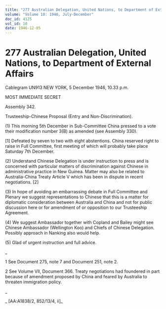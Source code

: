 ```yaml
---
title: "277 Australian Delegation, United Nations, to Department of External Affairs"
volume: "Volume 10: 1946, July-December"
doc_id: 4125
vol_id: 10
date: 1946-12-05
---
```


# 277 Australian Delegation, United Nations, to Department of External Affairs

Cablegram UN913 NEW YORK, 5 December 1946, 10.33 p.m.

MOST IMMEDIATE SECRET

Assembly 342.

Trusteeship-Chinese Proposal (Entry and Non-Discrimination).

(1) This morning 5th December in Sub-Committee China pressed to a vote their modification number 3(B) as amended (see Assembly 330).

[1] Defeated by seven to two with eight abstentions. China reserved right to raise in Full Committee, first meeting of which will probably take place Saturday 7th December.

(2) Understand Chinese Delegation is under instruction to press and is concerned with particular matters of discrimination against Chinese in administrative practice in New Guinea. Matter may also be related to Australia-China Treaty Article V which has been in dispute in recent negotiations. [2]

(3) In hope of avoiding an embarrassing debate in Full Committee and Plenary we suggest representations to Chinese that this is a matter for diplomatic consideration between Australia and China and not for public discussion here or for amendment of or opposition to our Trusteeship Agreement.

(4) We suggest Ambassador together with Copland and Bailey might see Chinese Ambassador (Wellington Koo) and Chiefs of Chinese Delegation. Possibly approach in Nanking also would help.

(5) Glad of urgent instruction and full advice.

_

1 See Document 275, note 7 and Document 251, note 2.

2 See Volume VII, Document 366. Treaty negotiations had foundered in part because of amendment proposed by China and feared by Australia to threaten immigration policy.

_

_ [AA:A1838/2, 852/13/4, ii]_

